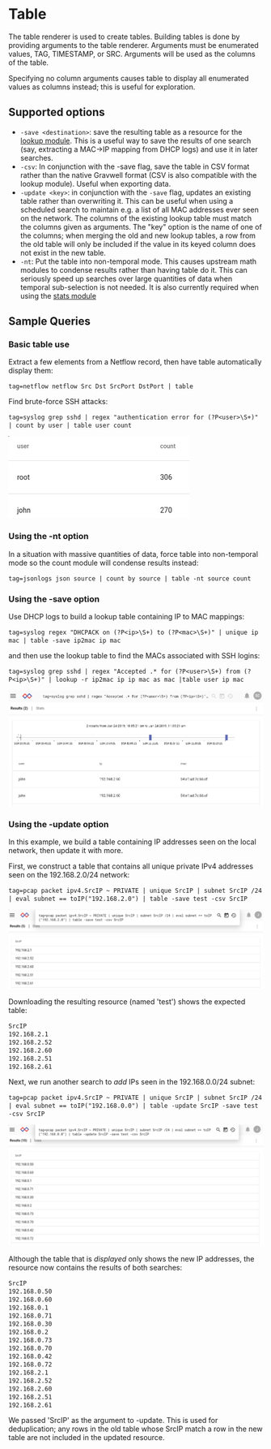 # Table

The table renderer is used to create tables. Building tables is done by providing arguments to the table renderer. Arguments must be enumerated values, TAG, TIMESTAMP, or SRC. Arguments will be used as the columns of the table.

Specifying no column arguments causes table to display all enumerated values as columns instead; this is useful for exploration.

## Supported options

* `-save <destination>`: save the resulting table as a resource for the [lookup module](#!search/lookup/lookup.md). This is a useful way to save the results of one search (say, extracting a MAC->IP mapping from DHCP logs) and use it in later searches.
* `-csv`: In conjunction with the -save flag, save the table in CSV format rather than the native Gravwell format (CSV is also compatible with the lookup module). Useful when exporting data.
* `-update <key>`: in conjunction with the `-save` flag, updates an existing table rather than overwriting it. This can be useful when using a scheduled search to maintain e.g. a list of all MAC addresses ever seen on the network. The columns of the existing lookup table must match the columns given as arguments. The "key" option is the name of one of the columns; when merging the old and new lookup tables, a row from the old table will only be included if the value in its keyed column does not exist in the new table.
* `-nt`: Put the table into non-temporal mode. This causes upstream math modules to condense results rather than having table do it. This can seriously speed up searches over large quantities of data when temporal sub-selection is not needed. It is also currently required when using the [stats module](#!search/stats/stats.md)

## Sample Queries

### Basic table use

Extract a few elements from a Netflow record, then have table automatically display them:

```
tag=netflow netflow Src Dst SrcPort DstPort | table
```

Find brute-force SSH attacks:

```
tag=syslog grep sshd | regex "authentication error for (?P<user>\S+)" | count by user | table user count
```

![](table-render.png)

### Using the -nt option

In a situation with massive quantities of data, force table into non-temporal mode so the count module will condense results instead:

```
tag=jsonlogs json source | count by source | table -nt source count
```

### Using the -save option

Use DHCP logs to build a lookup table containing IP to MAC mappings:

```
tag=syslog regex "DHCPACK on (?P<ip>\S+) to (?P<mac>\S+)" | unique ip mac | table -save ip2mac ip mac
```

and then use the lookup table to find the MACs associated with SSH logins:

```
tag=syslog grep sshd | regex "Accepted .* for (?P<user>\S+) from (?P<ip>\S+)" | lookup -r ip2mac ip ip mac as mac |table user ip mac
```

![](table-ipmac.png)

### Using the -update option

In this example, we build a table containing IP addresses seen on the local network, then update it with more.

First, we construct a table that contains all unique private IPv4 addresses seen on the 192.168.2.0/24 network:

```
tag=pcap packet ipv4.SrcIP ~ PRIVATE | unique SrcIP | subnet SrcIP /24 | eval subnet == toIP("192.168.2.0") | table -save test -csv SrcIP
```

![](update1.png)

Downloading the resulting resource (named 'test') shows the expected table:

```
SrcIP
192.168.2.1
192.168.2.52
192.168.2.60
192.168.2.51
192.168.2.61
```

Next, we run another search to *add* IPs seen in the 192.168.0.0/24 subnet:

```
tag=pcap packet ipv4.SrcIP ~ PRIVATE | unique SrcIP | subnet SrcIP /24 | eval subnet == toIP("192.168.0.0") | table -update SrcIP -save test -csv SrcIP
```

![](update2.png)

Although the table that is *displayed* only shows the new IP addresses, the resource now contains the results of both searches:

```
SrcIP
192.168.0.50
192.168.0.60
192.168.0.1
192.168.0.71
192.168.0.30
192.168.0.2
192.168.0.73
192.168.0.70
192.168.0.42
192.168.0.72
192.168.2.1
192.168.2.52
192.168.2.60
192.168.2.51
192.168.2.61
```

We passed 'SrcIP' as the argument to -update. This is used for deduplication; any rows in the old table whose SrcIP match a row in the new table are not included in the updated resource.
